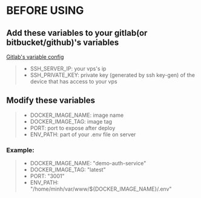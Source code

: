# BEFORE USING
## Add these variables to your gitlab(or bitbucket/github)'s variables
[Gitlab's variable config](https://gitlab.com/groups/demo4515608/-/settings/ci_cd)
> - SSH_SERVER_IP: your vps's ip
> - SSH_PRIVATE_KEY: private key (generated by ssh key-gen) of the device that has access to your vps

## Modify these variables
> - DOCKER_IMAGE_NAME: image name
> - DOCKER_IMAGE_TAG: image tag
> - PORT: port to expose after deploy
> - ENV_PATH: part of your .env file on server
### Example:
> - DOCKER_IMAGE_NAME: "demo-auth-service"
> - DOCKER_IMAGE_TAG: "latest"
> - PORT: "3001"
> - ENV_PATH: "/home/minh/var/www/${DOCKER_IMAGE_NAME}/.env"